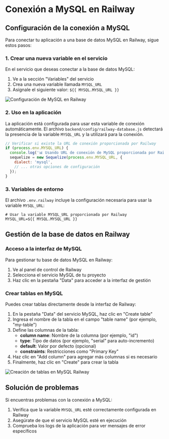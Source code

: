 # Conexión a MySQL en Railway

## Configuración de la conexión a MySQL

Para conectar tu aplicación a una base de datos MySQL en Railway, sigue estos pasos:

### 1. Crear una nueva variable en el servicio

En el servicio que deseas conectar a la base de datos MySQL:

1. Ve a la sección "Variables" del servicio
2. Crea una nueva variable llamada `MYSQL_URL`
3. Asígnale el siguiente valor: `${{ MYSQL.MYSQL_URL }}`

![Configuración de MySQL en Railway](./imagenes/mysql-railway-config.png)

### 2. Uso en la aplicación

La aplicación está configurada para usar esta variable de conexión automáticamente. El archivo `backend/config/railway-database.js` detectará la presencia de la variable `MYSQL_URL` y la utilizará para la conexión.

```javascript
// Verificar si existe la URL de conexión proporcionada por Railway
if (process.env.MYSQL_URL) {
  console.log('📊 Usando URL de conexión de MySQL proporcionada por Railway');
  sequelize = new Sequelize(process.env.MYSQL_URL, {
    dialect: 'mysql',
    // ... otras opciones de configuración
  });
}
```

### 3. Variables de entorno

El archivo `.env.railway` incluye la configuración necesaria para usar la variable `MYSQL_URL`:

```
# Usar la variable MYSQL_URL proporcionada por Railway
MYSQL_URL=${{ MYSQL.MYSQL_URL }}
```

## Gestión de la base de datos en Railway

### Acceso a la interfaz de MySQL

Para gestionar tu base de datos MySQL en Railway:

1. Ve al panel de control de Railway
2. Selecciona el servicio MySQL de tu proyecto
3. Haz clic en la pestaña "Data" para acceder a la interfaz de gestión

### Crear tablas en MySQL

Puedes crear tablas directamente desde la interfaz de Railway:

1. En la pestaña "Data" del servicio MySQL, haz clic en "Create table"
2. Ingresa el nombre de la tabla en el campo "table name" (por ejemplo, "my-table")
3. Define las columnas de la tabla:
   - **column name**: Nombre de la columna (por ejemplo, "id")
   - **type**: Tipo de datos (por ejemplo, "serial" para auto-incremento)
   - **default**: Valor por defecto (opcional)
   - **constraints**: Restricciones como "Primary Key"
4. Haz clic en "Add column" para agregar más columnas si es necesario
5. Finalmente, haz clic en "Create" para crear la tabla

![Creación de tablas en MySQL Railway](./imagenes/mysql-railway-create-table.png)

## Solución de problemas

Si encuentras problemas con la conexión a MySQL:

1. Verifica que la variable `MYSQL_URL` esté correctamente configurada en Railway
2. Asegúrate de que el servicio MySQL esté en ejecución
3. Comprueba los logs de la aplicación para ver mensajes de error específicos